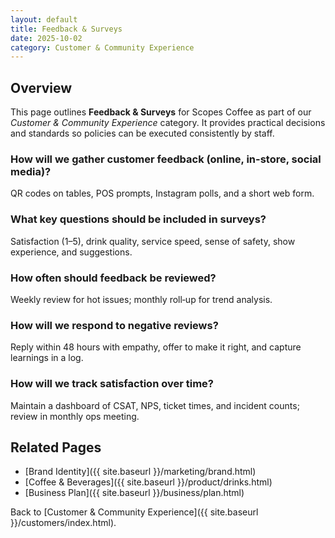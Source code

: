 ```yaml
---
layout: default
title: Feedback & Surveys
date: 2025-10-02
category: Customer & Community Experience
---
```


## Overview
This page outlines **Feedback & Surveys** for Scopes Coffee as part of our _Customer & Community Experience_ category. It provides practical decisions and standards so policies can be executed consistently by staff.

### How will we gather customer feedback (online, in-store, social media)?
QR codes on tables, POS prompts, Instagram polls, and a short web form.

### What key questions should be included in surveys?
Satisfaction (1–5), drink quality, service speed, sense of safety, show experience, and suggestions.

### How often should feedback be reviewed?
Weekly review for hot issues; monthly roll‑up for trend analysis.

### How will we respond to negative reviews?
Reply within 48 hours with empathy, offer to make it right, and capture learnings in a log.

### How will we track satisfaction over time?
Maintain a dashboard of CSAT, NPS, ticket times, and incident counts; review in monthly ops meeting.

## Related Pages
- [Brand Identity]({{ site.baseurl }}/marketing/brand.html)
- [Coffee & Beverages]({{ site.baseurl }}/product/drinks.html)
- [Business Plan]({{ site.baseurl }}/business/plan.html)

Back to [Customer & Community Experience]({{ site.baseurl }}/customers/index.html).
